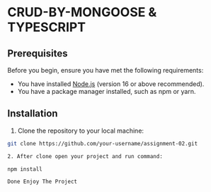# CRUD-BY-MONGOOSE & TYPESCRIPT


## Prerequisites

Before you begin, ensure you have met the following requirements:

- You have installed [Node.js](https://nodejs.org/) (version 16 or above recommended).
- You have a package manager installed, such as npm or yarn.

## Installation

1. Clone the repository to your local machine:

```sh
git clone https://github.com/your-username/assignment-02.git

2. After clone open your project and run command:

npm install

Done Enjoy The Project